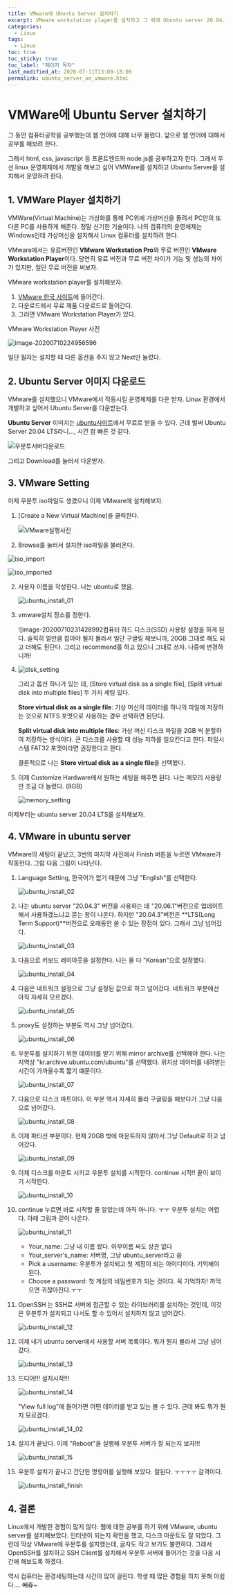 ```yaml
---
title: VMware에 Ubuntu Server 설치하기
excerpt: VMware workstation player를 설치하고 그 위에 Ubuntu server 20.04.3 LTS를 설치한다.
categories:
  - Linux
tags:
  - Linux
toc: true
toc_sticky: true
toc_label: "페이지 목차"
last_modified_at: 2020-07-11T13:00-18:00
permalink: ubuntu_server_on_vmware.html
---
```

# VMWare에 Ubuntu Server 설치하기

그 동안 컴퓨터공학을 공부했는데 웹 언어에 대해 너무 몰랐다. 앞으로 웹 언어에 대해서 공부를 해보려 한다.

그래서 html, css, javascript 등 프론트엔드와 node.js를 공부하고자 한다. 그래서 우선 linux 운영체제에서 개발을 해보고 싶어 VMWare를 설치하고 Ubuntu Server를 설치해서 운영하려 한다.

## 1. VMWare Player 설치하기

VMWare(Virtual Machine)는 가상화를 통해 PC위에 가상머신을 돌려서 PC안의 또 다른 PC를 사용하게 해준다. 정말 신기한 기술이다. 나의 컴퓨터의 운영체제는 Windows인데 가상머신을 설치해서 Linux 컴퓨터를 설치하려 한다.

VMware에서는 유료버전인 **VMware Workstation Pro**와 무료 버전인 **VMware Workstation Player**이다. 당연히 유료 버전과 무료 버전 차이가 기능 및 성능의 차이가 있지만, 일단 무료 버전을 써보자.

VMware workstation player를 설치해보자.

1. [VMware 한국 사이트](https://www.vmware.com/kr.html)에 들어간다.
2. 다운로드에서 무료 제품 다운로드로 들어간다.
3. 그러면 VMware Workstation Player가 있다.

VMware Workstation Player 사진

![image-20200710224956596](/assets/images/ubuntu_on_vmware/vmware_download_image.png)

일단 필자는 설치할 때 다른 옵션을 주지 않고 Next만 눌렀다.

## 2. Ubuntu Server 이미지 다운로드

VMware를 설치했으니 VMware에서 작동시킬 운영체제를 다운 받자. Linux 환경에서 개발하고 싶어서 Ubuntu Server를 다운받는다.

**Ubuntu Server** 이미지는 [ubuntu사이트](https://ubuntu.com/download/server)에서 무료로 받을 수 있다. 근데 벌써 Ubuntu Server 20.04 LTS라니..., 시간 참 빠른 것 같다.

![우분투서버다운로드](/assets/images/ubuntu_on_vmware/ubuntu_server_download.PNG)

그리고 Download를 눌러서 다운받자.

## 3. VMware Setting

이제 우분투 iso파일도 생겼으니 이제 VMware에 설치해보자.

1. [Create a New Virtual Machine]을 클릭한다.

   ![VMware실행사진](/assets/images/ubuntu_on_vmware/VMware_run.PNG)

2.  Browse를 눌러서 설치한 iso파일을 불러온다.

   ![iso_import](/assets/images/ubuntu_on_vmware/iso_import.PNG)

   ![iso_imported](/assets/images/ubuntu_on_vmware/iso_imported.PNG)

2. 사용자 이름을 작성한다. 나는 ubuntu로 했음.

   ![ubuntu_install_01](/assets/images/ubuntu_on_vmware/ubuntu_install_01.PNG)

3. vmware설치 장소를 정한다.

   ![image-20200710231428992컴퓨터 하드 디스크(SSD) 사용량 설정을 하게 된다. 솔직히 얼만큼 잡아야 될지 몰라서 일단 구글링 해보니까, 20GB 그대로 해도 되고 더해도 된단다. 그리고 recommend를 하고 있으니 그대로 쓰자. 나중에 변경하니까!

4. ![disk_setting](/assets/images/ubuntu_on_vmware/disk_setting.PNG)

   그리고 옵션 하나가 있는 데, [Store virtual disk as a single file], [Split virtual disk into multiple files] 두 가지 세팅 있다.

   **Store virtual disk as a single file**: 가상 머신의 데이터를 하나의 파일에 저장하는 것으로 NTFS 포맷으로 사용하는 경우 선택하면 된단다.

   **Split virtual disk into multiple files**: 가상 머신 디스크 파일을 2GB 씩 분할하여 저장하는 방식이다. 큰 디스크를 사용할 때 성능 저하를 일으킨다고 한다. 파일시스템 FAT32 포맷이라면 권장한다고 한다.

   결론적으로 나는 **Store virtual disk as a single file**을 선택했다.

5. 이제 Customize Hardware에서 원하는 세팅을 해주면 된다. 나는 메모리 사용량만 조금 더 늘렸다. (8GB)

   ![memory_setting](/assets\images\ubuntu_on_vmware\memory_setting.PNG)

이제부터는 ubuntu server 20.04 LTS를 설치해보자.

## 4. VMware in ubuntu server

VMware의 세팅이 끝났고, 3번의 마지막 사진에서 Finish 버튼을 누르면 VMware가 작동한다. 그럼 다음 그림이 나타난다.

1. Language Setting, 한국어가 없기 때문에 그냥 "English"를 선택한다.

   ![ubuntu_install_02](/assets/images/ubuntu_on_vmware/ubuntu_install_02.PNG)

2. 나는 ubuntu server "20.04.3" 버전을 사용하는 데 "20.06.1"버전으로 업데이트해서 사용하겠느냐고 묻는 창이 나온다. 하지만 "20.04.3"버전은 **LTS(Long Term Support)**버전으로 오래동안 쓸 수 있는 장점이 있다. 그래서 그냥 넘어갔다.

   ![ubuntu_install_03](/assets/images/ubuntu_on_vmware/ubuntu_install_03.PNG)

3. 다음으로 키보드 레이아웃을 설정한다. 나는 둘 다 "Korean"으로 설정했다.

   ![ubuntu_install_04](/assets/images/ubuntu_on_vmware/ubuntu_install_04.PNG)

4. 다음은 네트워크 설정으로 그냥 설정된 값으로 하고 넘어갔다. 네트워크 부분에선 아직 자세히 모르겠다.

   ![ubuntu_install_05](/assets/images/ubuntu_on_vmware/ubuntu_install_05.PNG)

5. proxy도 설정하는 부분도 역시 그냥 넘어갔다.

   ![ubuntu_install_06](/assets/images/ubuntu_on_vmware/ubuntu_install_06.PNG)

6. 우분투를 설치하기 위한 데이터를 받기 위해 mirror archive를 선택해야 한다. 나는 지역상 "kr.archive.ubuntu.com/ubuntu"를 선택했다. 위치상 데이터를 내려받는 시간이 가까울수록 짧기 떄문이다.

   ![ubuntu_install_07](/assets/images/ubuntu_on_vmware/ubuntu_install_07.PNG)

7. 다음으로 디스크 파트이다. 이 부분 역시 자세히 몰라 구글링을 해보다가 그냥 다음으로 넘어갔다.

   ![ubuntu_install_08](/assets/images/ubuntu_on_vmware/ubuntu_install_08.PNG)

8. 이제 파티션 부분이다. 현재 20GB 밖에 마운트하지 않아서 그냥 Default로 하고 넘어갔다.

   ![ubuntu_install_09](/assets/images/ubuntu_on_vmware/ubuntu_install_09.PNG)

9. 이제 디스크를 마운트 시키고 우분투 설치를 시작한다. continue 시작!! 끝이 보이기 시작한다.

   ![ubuntu_install_10](/assets/images/ubuntu_on_vmware/ubuntu_install_10.PNG)

10. continue 누르면 바로 시작할 줄 알았는데 아직 아니다. ㅜㅜ 우분투 설치는 어렵다. 아래 그림과 같이 나온다.

    ![ubuntu_install_11](/assets/images/ubuntu_on_vmware/ubuntu_install_11.PNG)

    * Your_name: 그냥 내 이름 썼다. 아무이름 써도 상관 없다
    * Your_server's_name: 서버명, 그냥 ubuntu_server라고 씀
    * Pick a username: 우분투가 설치되고 첫 계정이 되는 아이디이다. 기억해야 된다.
    * Choose a password: 첫 계정의 비밀번호가 되는 것이다. 꼭 기억하자! 까먹으면 귀찮아진다.ㅜㅜ

11. OpenSSH 는 SSH로 서버에 접근할 수 있는 라이브러리를 설치하는 것인데, 이것은 우분투가 설치되고 나서도 할 수 있어서 설치하지 않고 넘어갔다.

    ![ubuntu_install_12](/assets/images/ubuntu_on_vmware/ubuntu_install_12.PNG)

12. 이제 내가 ubuntu server에서 사용할 서버 목록이다. 뭐가 뭔지 몰라서 그냥 넘어갔다.

    ![ubuntu_install_13](/assets/images/ubuntu_on_vmware/ubuntu_install_13.PNG)

13. 드디어!!! 설치시작!!!

    ![ubuntu_install_14](/assets/images/ubuntu_on_vmware/ubuntu_install_14.PNG)

    "View full log"에 들어가면 어떤 데이터를 받고 있는 볼 수 있다. 근데 봐도 뭐가 뭔지 모르겠다.

    ![ubuntu_install_14_02](/assets/images/ubuntu_on_vmware/ubuntu_install_14_02.PNG)

14. 설치가 끝났다. 이제 "Reboot"을 실행해 우분투 서버가 잘 되는지 보자!!!

    ![ubuntu_install_15](/assets/images/ubuntu_on_vmware/ubuntu_install_15.PNG)

15. 우분투 설치가 끝나고 간단한 명령어를 실행해 보았다. 잘된다. ㅜㅜㅜㅜ 감격이다.

    ![ubuntu_install_finish](/assets/images/ubuntu_on_vmware/ubuntu_install_finish.PNG)

## 4. 결론

Linux에서 개발한 경험이 많지 않다. 웹에 대한 공부를 하기 위해 VMware, ubuntu server를 설치해보았다. 인터넷이 되는지 확인을 했고, 디스크 마운트도 잘 되었다. 그런데 막상 VMware에 우분투를 설치했는데, 글자도 작고 보기도 불편하다. 그래서 OpenSSH를 설치하고 SSH Client를 설치해서 우분투 서버에 들어가는 것을 다음 시간에 해보도록 하겠다. 

역시 컴퓨터는 환경세팅하는데 시간이 많이 걸린다. 학생 때 많은 경험을 하지 못해 아쉽다.... ~~에휴~~~